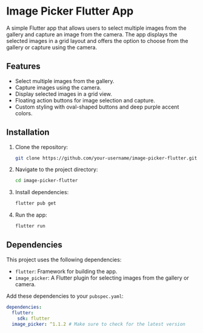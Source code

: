 # Image Picker Flutter App

A simple Flutter app that allows users to select multiple images from the gallery and capture an image from the camera. The app displays the selected images in a grid layout and offers the option to choose from the gallery or capture using the camera.

## Features
- Select multiple images from the gallery.
- Capture images using the camera.
- Display selected images in a grid view.
- Floating action buttons for image selection and capture.
- Custom styling with oval-shaped buttons and deep purple accent colors.

## Installation

1. Clone the repository:
    ```bash
    git clone https://github.com/your-username/image-picker-flutter.git
    ```
2. Navigate to the project directory:
    ```bash
    cd image-picker-flutter
    ```
3. Install dependencies:
    ```bash
    flutter pub get
    ```
4. Run the app:
    ```bash
    flutter run
    ```

## Dependencies

This project uses the following dependencies:

- `flutter`: Framework for building the app.
- `image_picker`: A Flutter plugin for selecting images from the gallery or camera.

Add these dependencies to your `pubspec.yaml`:

```yaml
dependencies:
  flutter:
    sdk: flutter
  image_picker: ^1.1.2 # Make sure to check for the latest version
```
